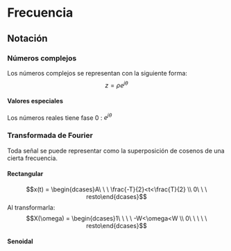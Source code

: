 # Frecuencia
## Notación
### Números complejos
Los números complejos se representan con la siguiente forma:
$$z = \rho e^{j\theta}$$
#### Valores especiales
Los números reales tiene fase 0 : $e^{j\theta}$
### Transformada de Fourier
Toda señal se puede representar como la superposición de cosenos de una cierta frecuencia.
#### Rectangular
$$x(t) = \begin{dcases}A\ \ \ \frac{-T}{2}<t<\frac{T}{2} \\ 0\ \ \ resto\end{dcases}$$
Al transformarla:
$$X(\omega) = \begin{dcases}1\ \ \ \ -W<\omega<W \\ 0\ \ \ \ \ resto\end{dcases}$$
#### Senoidal
